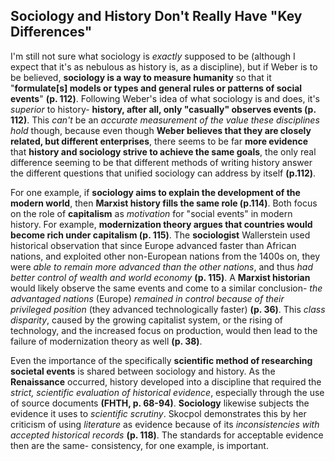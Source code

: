 ## Sociology and History Don't Really Have "Key Differences"

I'm still not sure what sociology is _exactly_ supposed to be (although I expect that it's as nebulous as history is, as a discipline), but if Weber is to be believed, **sociology is a way to measure humanity** so that it "**formulate[s] models or types and general rules or patterns of social events**" **(p. 112)**. Following Weber's idea of what sociology is and does, it's _superior_ to history- **history, after all, only "casually" observes events (p. 112)**. This _can't_ be an _accurate measurement of the value these disciplines hold_ though, because even though **Weber believes that they are closely related, but different enterprises**, there seems to be far **more evidence** that **history and sociology strive to achieve the same goals**, the only real difference seeming to be that different methods of writing history answer the different questions that unified sociology can address by itself **(p.112)**.

For one example, if **sociology aims to explain the development of the modern world**, then **Marxist history fills the same role (p.114)**. Both focus on the role of **capitalism** as _motivation_ for "social events" in modern history. For example, **modernization theory argues that countries would become rich under capitalism (p. 115)**. The **sociologist** Wallerstein used historical observation that since Europe advanced faster than African nations, and exploited other non-European nations from the 1400s on, they were _able to remain more advanced than the other nations_, and thus _had better control of wealth and world economy_ **(p. 115)**. A **Marxist historian** would likely observe the same events and come to a similar conclusion- _the advantaged nations_ (Europe) _remained in control because of their privileged position_ (they advanced technologically faster) **(p. 36)**. This _class disparity_, caused by the growing capitalist system, or the rising of technology, and the increased focus on production, would then lead to the failure of modernization theory as well **(p. 38)**. 

Even the importance of the specifically **scientific method of researching societal events** is shared between sociology and history. As the **Renaissance** occurred, history developed into a discipline that required the _strict, scientific evaluation of historical evidence_, especially through the use of source documents **(FHTH, p. 68-94)**. **Sociology** likewise subjects the evidence it uses to _scientific scrutiny_. Skocpol demonstrates this by her criticism of using _literature_ as evidence because of its _inconsistencies with accepted historical records_ **(p. 118)**. The standards for acceptable evidence then are the same- consistency, for one example, is important.  
